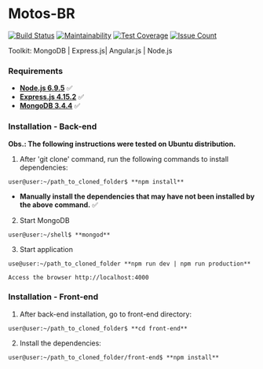 # Motos-BR

[![Build Status](https://travis-ci.org/ThiagoLuizNunes/Motos-BR.svg?branch=master)](https://travis-ci.org/ThiagoLuizNunes/Motos-BR)
[![Maintainability](https://api.codeclimate.com/v1/badges/2f363b6b8e5025adc433/maintainability)](https://codeclimate.com/github/ThiagoLuizNunes/Motos-BR/maintainability)
[![Test Coverage](https://api.codeclimate.com/v1/badges/2f363b6b8e5025adc433/test_coverage)](https://codeclimate.com/github/ThiagoLuizNunes/Motos-BR/test_coverage)
[![Issue Count](https://codeclimate.com/github/ThiagoLuizNunes/Motos-BR/badges/issue_count.svg)](https://codeclimate.com/github/ThiagoLuizNunes/Motos-BR)

Toolkit: MongoDB | Express.js| Angular.js | Node.js

### Requirements ###

* **[Node.js 6.9.5](http://nodejs.org/en/)** :white_check_mark:
* **[Express.js 4.15.2](http://expressjs.com/)** :white_check_mark:
* **[MongoDB 3.4.4](https://www.mongodb.com/)** :white_check_mark:

### Installation - Back-end ###

**Obs.: The following instructions were tested on Ubuntu distribution.**

1. After 'git clone' command, run the following commands to install dependencies:
  ```
  user@user:~/path_to_cloned_folder$ **npm install**
  ```
  - **Manually install the dependencies that may have not been installed by the above command.** :white_check_mark:

2. Start MongoDB
  ```
  user@user:~/shell$ **mongod**
  ```

3. Start application
  ```
  use@user:~/path_to_cloned_folder **npm run dev | npm run production**
  ```
  ```
  Access the browser http://localhost:4000
  ```
  
### Installation - Front-end ###

1. After back-end installation, go to front-end directory:
  ```
  user@user:~/path_to_cloned_folder$ **cd front-end**
  ```
  
2. Install the dependencies:
  ```
  user@user:~/path_to_cloned_folder/front-end$ **npm install**
  ```
  
